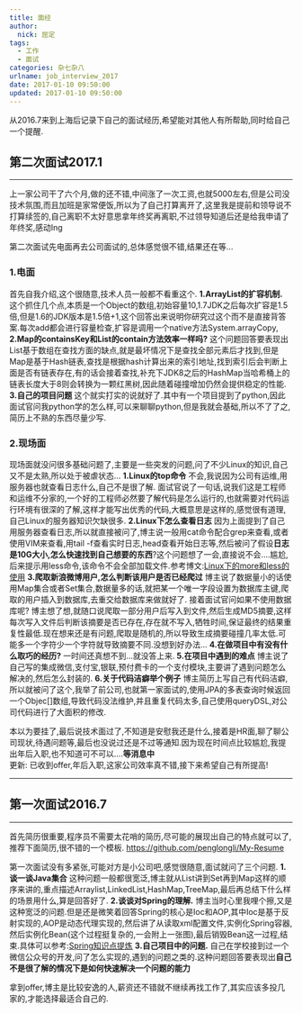 ```yaml
---
title: 面经
author: 
  nick: 屈定
tags:
  - 工作
  - 面试
categories: 杂七杂八
urlname: job_interview_2017
date: 2017-01-10 09:50:00
updated: 2017-01-10 09:50:00
---
```


从2016.7来到上海后记录下自己的面试经历,希望能对其他人有所帮助,同时给自己一个提醒.


## 第二次面试2017.1
-----------
上一家公司干了六个月,做的还不错,中间涨了一次工资,也就5000左右,但是公司没技术氛围,而且加班是家常便饭,所以为了自己打算离开了,这里我是提前和领导说不打算续签的,自己离职不太好意思拿年终奖再离职,不过领导知道后还是给我申请了年终奖,感动Ing

第二次面试先电面再去公司面试的,总体感觉很不错,结果还在等...
### 1.电面
首先自我介绍,这个很随意,技术人员一般都不看重这个.
**1.ArrayList的扩容机制.**
这个抓住几个点,本质是一个Object的数组,初始容量10,1.7JDK之后每次扩容是1.5倍,但是1.6的JDK版本是1.5倍+1,这个回答出来说明你研究过这个而不是直接背答案.每次add都会进行容量检查,扩容是调用一个native方法System.arrayCopy,
**2.Map的containsKey和List的contain方法效率一样吗?**
这个问题回答要表现出List基于数组在查找方面的缺点,就是最坏情况下是查找全部元素后才找到,但是Map是基于Hash链表,查找是根据hash计算出来的索引地址,找到索引后会判断上面是否有链表存在,有的话会接着查找,补充下JDK8之后的HashMap当哈希桶上的链表长度大于8则会转换为一颗红黑树,因此随着碰撞增加仍然会提供稳定的性能.
**3.自己的项目问题**
这个就实打实的说就好了.其中有一个项目提到了python,因此面试官问我python学的怎么样,可以来聊聊python,但是我就会基础,所以不了了之,简历上不熟的东西尽量少写.

### 2.现场面
现场面就没问很多基础问题了,主要是一些突发的问题,问了不少Linux的知识,自己又不是太熟,所以处于被虐状态...
**1.Linux的top命令**
不会,我说因为公司有运维,用服务器也就查看日志什么,自己不是很了解.
面试官说了一句话,说我们这是工程师和运维不分家的,一个好的工程师必然要了解代码是怎么运行的,也就需要对代码运行环境有很深的了解,这样才能写出优秀的代码,大概意思是这样的,感觉很有道理,自己Linux的服务器知识欠缺很多.
**2.Linux下怎么查看日志**
因为上面提到了自己用服务器查看日志,所以就直接被问了,博主说一般用cat命令配合grep来查看,或者使用VIM来查看,用tail -f查看实时日志,head查看开始日志等,然后被问了假设**日志是10G大小,怎么快速找到自己想要的东西**?这个问题想了一会,直接说不会....尴尬,后来提示用less命令,该命令不会全部加载文件.参考博文:[Linux下的more和less的使用][1]
**3.爬取新浪微博用户,怎么判断该用户是否已经爬过**
博主说了数据量小的话使用Map集合或者Set集合,数据量多的话,就把某一个唯一字段设置为数据库主键,爬取的用户插入到数据库,去重交给数据库来做就好了.
接着面试官问如果不使用数据库呢?
博主想了想,就随口说爬取一部分用户后写入到文件,然后生成MD5摘要,这样每次写入文件后判断该摘要是否已存在,存在就不写入,牺牲时间,保证最终的结果重复性最低.现在想来还是有问题,爬取是随机的,所以导致生成摘要碰撞几率太低.可能多一个字符少一个字符就导致摘要不同.没想到好办法...
**4.在做项目中有没有什么取巧的经历?**
一时间还真想不到...就没答上来.
**5.在项目中遇到的难点**
博主说了自己写的集成微信,支付宝,银联,预付费卡的一个支付模块,主要讲了遇到问题怎么解决的,然后怎么封装的.
**6.关于代码洁癖举个例子**
博主简历上写自己有代码洁癖,所以就被问了这个,我举了前公司,也就第一家面试的,使用JPA的多表查询时候返回一个Objec[]数组,导致代码没法维护,并且重复代码太多,自己使用queryDSL,对公司代码进行了大面积的修改.

本以为要挂了,最后说技术面过了,不知道是安慰我还是什么,接着是HR面,聊了聊公司现状,待遇问题等,最后也没说过还是不过等通知.因为现在时间点比较尴尬,我提出年后入职,也不知道可不可以....**等消息中**  
更新:
已收到offer,年后入职,这家公司效率真不错,接下来希望自己有所提高!


----------

## 第一次面试2016.7
------
首先简历很重要,程序员不需要太花哨的简历,尽可能的展现出自己的特点就可以了,推荐下面简历,很不错的一个模板.
https://github.com/penglongli/My-Resume

第一次面试没有多紧张,可能对方是小公司吧,感觉很随意,面试就问了三个问题.
**1.谈一谈Java集合**
这种问题一般都很宽泛,博主就从List讲到Set再到Map这样的顺序来讲的,重点描述Arraylist,LinkedList,HashMap,TreeMap,最后再总结下什么样的场景用什么,算是回答好了.
**2.谈谈对Spring的理解.**
博主当时心里我哩个擦,又是这种宽泛的问题.但是还是微笑着回答Spring的核心是Ioc和AOP,其中Ioc是基于反射实现的,AOP是动态代理实现的,然后讲了从读取xml配置文件,实例化Spring容器,然后实例化Bean(这个过程挺复杂的,一会附上一张图),最后销毁Bean这一过程,结束.具体可以参考:[Spring知识点提炼][2]
**3.自己项目中的问题.**
自己在学校接到过一个微信公众号的开发,问了怎么实现的,遇到的问题之类的.这种问题回答要表现出**自己不是很了解的情况下是如何快速解决一个问题的能力**

拿到offer,博主是比较安逸的人,薪资还不错就不继续再找工作了,其实应该多投几家的,才能选择最适合自己的.


  [1]: http://www.cnblogs.com/aijianshi/p/5750911.html
  [2]: http://blog.csdn.net/u013256816/article/details/51386182
